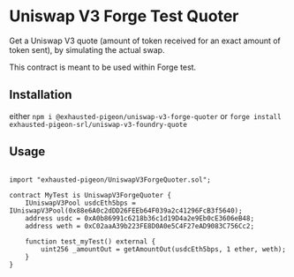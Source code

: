 # Uniswap V3 Forge Test Quoter

Get a Uniswap V3 quote (amount of token received for an exact amount of token sent), by simulating the actual swap.

This contract is meant to be used within Forge test.

## Installation
either `npm i @exhausted-pigeon/uniswap-v3-forge-quoter` or `forge install exhausted-pigeon-srl/uniswap-v3-foundry-quote`

## Usage

```solidity

import "exhausted-pigeon/UniswapV3ForgeQuoter.sol";

contract MyTest is UniswapV3ForgeQuoter {
    IUniswapV3Pool usdcEth5bps = IUniswapV3Pool(0x88e6A0c2dDD26FEEb64F039a2c41296FcB3f5640);
    address usdc = 0xA0b86991c6218b36c1d19D4a2e9Eb0cE3606eB48;
    address weth = 0xC02aaA39b223FE8D0A0e5C4F27eAD9083C756Cc2;

    function test_myTest() external {
        uint256 _amountOut = getAmountOut(usdcEth5bps, 1 ether, weth);
    }
}
```
